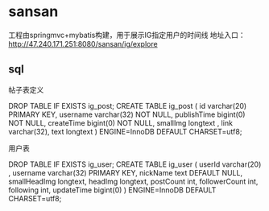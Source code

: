 # sansan
工程由springmvc+mybatis构建，用于展示IG指定用户的时间线
地址入口：http://47.240.171.251:8080/sansan/ig/explore

## sql
帖子表定义

DROP TABLE IF EXISTS ig_post;
CREATE TABLE ig_post (
id varchar(20) PRIMARY KEY,
username varchar(32) NOT NULL,
publishTime bigint(0) NOT NULL,
createTime bigint(0) NOT NULL,
smallImg longtext ,
link varchar(32),
text longtext 
) ENGINE=InnoDB DEFAULT CHARSET=utf8;

用户表

DROP TABLE IF EXISTS ig_user;
CREATE TABLE ig_user (
userId varchar(20) ,
username varchar(32) PRIMARY KEY,
nickName text DEFAULT NULL,
smallHeadImg longtext,
headImg longtext,
postCount int,
followerCount int,
following int,
updateTime bigint(0)
) ENGINE=InnoDB DEFAULT CHARSET=utf8;
